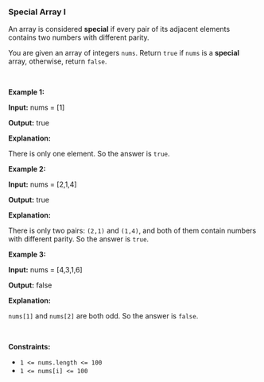 
<h3>Special Array I</h3>
<div><p>An array is considered <strong>special</strong> if every pair of its adjacent elements contains two numbers with different parity.</p>
<p>You are given an array of integers <code>nums</code>. Return <code>true</code> if <code>nums</code> is a <strong>special</strong> array, otherwise, return <code>false</code>.</p>
<p> </p>
<p><strong>Example 1:</strong></p>
<div class="example-block">
<p><strong>Input:</strong> <span class="example-io">nums = [1]</span></p>
<p><strong>Output:</strong> <span class="example-io">true</span></p>
<p><strong>Explanation:</strong></p>
<p>There is only one element. So the answer is <code>true</code>.</p>
</div>
<p><strong>Example 2:</strong></p>
<div class="example-block">
<p><strong>Input:</strong> <span class="example-io">nums = [2,1,4]</span></p>
<p><strong>Output:</strong> <span class="example-io">true</span></p>
<p><strong>Explanation:</strong></p>
<p>There is only two pairs: <code>(2,1)</code> and <code>(1,4)</code>, and both of them contain numbers with different parity. So the answer is <code>true</code>.</p>
</div>
<p><strong>Example 3:</strong></p>
<div class="example-block">
<p><strong>Input:</strong> <span class="example-io">nums = [4,3,1,6]</span></p>
<p><strong>Output:</strong> <span class="example-io">false</span></p>
<p><strong>Explanation:</strong></p>
<p><code>nums[1]</code> and <code>nums[2]</code> are both odd. So the answer is <code>false</code>.</p>
</div>
<p> </p>
<p><strong>Constraints:</strong></p>
<ul>
<li><code>1 &lt;= nums.length &lt;= 100</code></li>
<li><code>1 &lt;= nums[i] &lt;= 100</code></li>
</ul>
</div>

